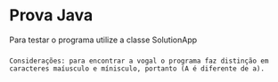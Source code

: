 # Prova Java

Para testar o programa utilize a classe SolutionApp

###
	Considerações: para encontrar a vogal o programa faz distinção em caracteres maíusculo e mínisculo, portanto (A é diferente de a).